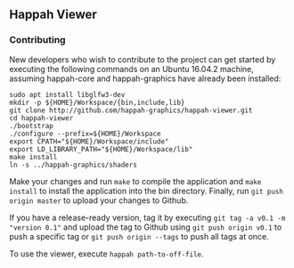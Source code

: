 ## Happah Viewer

### Contributing

New developers who wish to contribute to the project can get started by executing the following commands on an Ubuntu 16.04.2 machine, assuming happah-core and happah-graphics have already been installed:

```
sudo apt install libglfw3-dev
mkdir -p ${HOME}/Workspace/{bin,include,lib}
git clone http://github.com/happah-graphics/happah-viewer.git
cd happah-viewer
./bootstrap
./configure --prefix=${HOME}/Workspace
export CPATH="${HOME}/Workspace/include"
export LD_LIBRARY_PATH="${HOME}/Workspace/lib"
make install
ln -s ../happah-graphics/shaders
```

Make your changes and run ``` make ``` to compile the application and ``` make install ``` to install the application into the bin directory.  Finally, run ``` git push origin master ``` to upload your changes to Github.

If you have a release-ready version, tag it by executing ``` git tag -a v0.1 -m "version 0.1" ``` and upload the tag to Github using ``` git push origin v0.1 ``` to push a specific tag or ``` git push origin --tags ``` to push all tags at once.

To use the viewer, execute ``` happah path-to-off-file ```.

